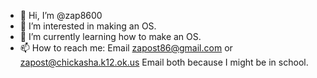 - 👋 Hi, I’m @zap8600
- 👀 I’m interested in making an OS.
- 🌱 I’m currently learning how to make an OS.
- 📫 How to reach me: Email zapost86@gmail.com or zapost@chickasha.k12.ok.us
Email both because I might be in school.

<!---
zap8600/zap8600 is a ✨ special ✨ repository because its `README.md` (this file) appears on your GitHub profile.
You can click the Preview link to take a look at your changes.
--->
